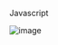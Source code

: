 Javascript






![image](https://github.com/Princy-Kanpariya/Javascript/assets/134901668/2ddc46ff-e54d-4237-abed-723fc3a43fe0)
